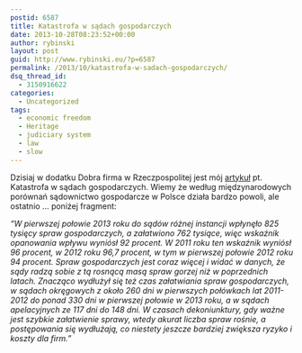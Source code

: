 ```yaml
---
postid: 6587
title: Katastrofa w sądach gospodarczych
date: 2013-10-28T08:23:52+00:00
author: rybinski
layout: post
guid: http://www.rybinski.eu/?p=6587
permalink: /2013/10/katastrofa-w-sadach-gospodarczych/
dsq_thread_id:
  - 3150916622
categories:
  - Uncategorized
tags:
  - economic freedom
  - Heritage
  - judiciary system
  - law
  - slow
---
```

Dzisiaj w dodatku Dobra firma w Rzeczpospolitej jest mój [artykuł](http://prawo.rp.pl/artykul/757643,1060472-Rybinski--katastrofa-w-sadach-ds--gospodarczych.html) pt. Katastrofa w sądach gospodarczych. Wiemy że według międzynarodowych porównań sądownictwo gospodarcze w Polsce działa bardzo powoli, ale ostatnio … poniżej fragment:

_“W pierwszej połowie 2013 roku do sądów różnej instancji wpłynęło 825 tysięcy spraw gospodarczych, a załatwiono 762 tysiące, więc wskaźnik opanowania wpływu wyniósł 92 procent. W 2011 roku ten wskaźnik wyniósł 96 procent, w 2012 roku 96,7 procent, w tym w pierwszej połowie 2012 roku 94 procent. Spraw gospodarczych jest coraz więcej i widać w danych, że sądy radzą sobie z tą rosnącą masą spraw gorzej niż w poprzednich latach. Znacząco wydłużył się też czas załatwiania spraw gospodarczych, w sądach okręgowych z około 260 dni w pierwszych połówkach lat 2011-2012 do ponad 330 dni w pierwszej połowie w 2013 roku, a w sądach apelacyjnych ze 117 dni do 148 dni. W czasach dekoniunktury, gdy ważne jest szybkie załatwienie sprawy, wtedy akurat liczba spraw rośnie, a postępowania się wydłużają, co niestety jeszcze bardziej zwiększa ryzyko i koszty dla firm.”_

